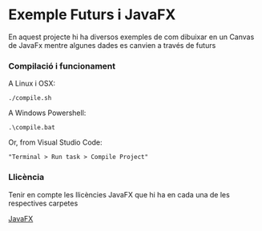 # Exemple Futurs i JavaFX #

En aquest projecte hi ha diversos exemples de com dibuixar en un Canvas de JavaFx mentre algunes dades es canvien a través de futurs

### Compilació i funcionament ###

A Linux i OSX:

```
./compile.sh
```

A Windows Powershell:

```
.\compile.bat
```

Or, from Visual Studio Code:

```
"Terminal > Run task > Compile Project"

```

### Llicència ###

Tenir en compte les llicències JavaFX que hi ha en cada una de les respectives carpetes

[JavaFX](https://openjdk.org/projects/openjfx/)

